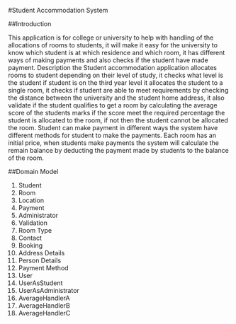 #Student Accommodation System

##Introduction

This application is for college or university to help with handling of the allocations of rooms to students, it will make it easy for the university to know which student is at which residence and which room, it has different ways of making payments and also checks if the student have made payment.
Description
the Student accommodation application allocates rooms to student depending on their level of study, it checks what level is the student if student is on the third year level it allocates the student to a single room, it checks if student are able to meet requirements by checking the distance between the university and the student home address, it also validate if the student qualifies to get a room by calculating the average score of the students marks if the score meet the required percentage the student is allocated to the room, if not then the student cannot be allocated the room. Student can make payment in different ways the system have different methods for student to make the payments. Each room has an initial price, when students make payments the system will calculate the remain balance by deducting the payment made by students to the balance of the room.

##Domain Model

1.	Student
2.	Room
3.	Location
4.	Payment
5.	Administrator
6.	Validation
7.	Room Type
8.	Contact
9.	Booking
10.	Address Details
11.	Person Details
12.	Payment Method
13.	User
14.	UserAsStudent
15.	UserAsAdministrator
16.	AverageHandlerA
17.	AverageHandlerB
18.	AverageHandlerC




